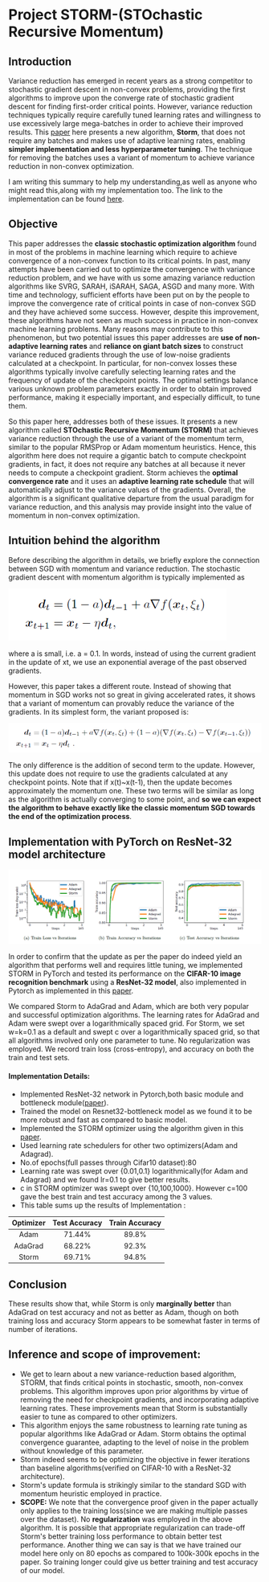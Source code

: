 # Project STORM-(STOchastic Recursive Momentum)

## Introduction 

Variance reduction has emerged in recent years as a strong competitor to stochastic gradient descent in non-convex problems, providing the first algorithms to improve upon the converge rate of stochastic gradient descent for finding first-order critical points. However, variance reduction techniques typically require carefully tuned learning rates and willingness to use excessively large mega-batches in order to achieve their improved results. This [paper](https://arxiv.org/abs/1905.10018) here presents a new algorithm, **Storm**, that does not require any batches and makes use of adaptive learning rates, enabling **simpler implementation and less hyperparameter tuning**. The technique for removing the batches uses a variant of momentum to achieve variance reduction in non-convex optimization. 

I am writing this summary to help my understanding,as well as anyone who might read this,along with my implementation too. The link to the implementation can be found [here](https://github.com/darshank528/Project-STORM).

## Objective

This paper addresses the **classic stochastic optimization algorithm** found in most of the problems in machine learning which require to achieve convergence of a non-convex function to its critical points. In past, many attempts have been carried out to optimize the convergence with variance reduction problem, and we have with us some amazing variance reduction algorithms like SVRG, SARAH, iSARAH, SAGA, ASGD and many more. With time and technology, sufficient efforts have been put on by the people to improve the convergence rate of critical points in case of non-convex SGD and they have achieved some success. However, despite this improvement, these algorithms have not seen as much success in practice in non-convex machine learning problems. Many reasons may contribute to this phenomenon, but two potential issues this paper addresses are **use of non-adaptive learning rates** and **reliance on giant batch sizes** to construct variance reduced gradients through the use of low-noise gradients calculated at a checkpoint. In particular, for non-convex losses these algorithms typically involve carefully selecting learning rates and the frequency of update of the checkpoint points. The optimal settings balance various unknown problem parameters exactly in order to obtain improved performance, making it especially important, and especially difficult, to tune them.

So this paper here, addresses both of these issues. It presents a new algorithm called **STOchastic Recursive Momentum (STORM)** that achieves variance reduction through the use of a variant of the momentum term, similar to the popular RMSProp or Adam momentum heuristics. Hence, this algorithm here does not require a gigantic batch to compute checkpoint gradients, in fact, it does not require any batches at all because it never needs to compute a checkpoint gradient. Storm achieves the **optimal convergence rate** and it uses an **adaptive learning rate schedule** that will automatically adjust to the variance values of the gradients. Overall, the algorithm is a significant qualitative departure from the usual paradigm for variance reduction, and this analysis may provide insight into the value of momentum in non-convex optimization. 

## Intuition behind the algorithm

Before describing the algorithm in details, we briefly explore the connection between SGD with momentum and variance reduction.
The stochastic gradient descent with momentum algorithm is typically implemented as

![](https://github.com/darshank528/Project-STORM/blob/master/Images/SGD%20with%20Momentum.png)

where a is small, i.e. a = 0.1. In words, instead of using the current gradient in the update of xt, we use an exponential average of the past observed gradients.

However, this paper takes a different route. Instead of showing that momentum in SGD works not so great in giving accelerated rates, it shows that a variant of momentum can provably reduce the variance of the gradients. In its simplest form, the variant proposed is:

![](https://github.com/darshank528/Project-STORM/blob/master/Images/SGD%20with%20updated%20Momentum.png)

The only difference is the addition of second term to the update. However, this update does not require to use the gradients calculated at any checkpoint points. Note that if x(t)~x(t-1), then the update becomes approximately the momentum one. These two terms will be similar as long as the algorithm is actually converging to some point, and **so we can expect the algorithm to behave exactly like the classic momentum SGD towards the end of the optimization process**.

## Implementation with PyTorch on ResNet-32 model architecture

![](https://github.com/darshank528/Project-STORM/blob/master/Images/Experiments.png)

In order to confirm that the update as per the paper do indeed yield an algorithm that performs well and requires little tuning, we implemented STORM in PyTorch and tested its performance on the **CIFAR-10 image recognition benchmark** using a **ResNet-32 model**, also implemented in Pytorch as implemented in this [paper](https://arxiv.org/abs/1512.03385).

We compared Storm to AdaGrad and Adam, which are both very popular and successful optimization algorithms. The learning rates for AdaGrad and Adam were swept over a logarithmically spaced grid. For Storm, we set w=k=0.1 as a default and swept c over a logarithmically spaced grid, so that all algorithms involved only one parameter to tune. No regularization was employed. We record train loss (cross-entropy), and accuracy on both the train and test sets.

#### Implementation Details:

- Implemented ResNet-32 network in Pytorch,both basic module and bottleneck module([paper](https://arxiv.org/abs/1512.03385)).
- Trained the model on Resnet32-bottleneck model as we found it to be more robust and fast as compared to basic model. 
- Implemented the STORM optimizer using the algorithm given in this [paper](https://arxiv.org/abs/1905.10018).
- Used learning rate schedulers for other two optimizers(Adam and Adagrad).
- No.of epochs(full passes through Cifar10 dataset):80
- Learning rate was swept over {0.01,0.1} logarithmically(for Adam and Adagrad) and we found lr=0.1 to give better results.
- c in STORM optimizer was swept over {10,100,1000}. However c=100 gave the best train and test accuracy among the 3 values.
- This table sums up the results of Implementation :

| Optimizer | Test Accuracy | Train Accuracy |
|:----------:|:-------------:|:--------------:|
|    Adam   |     71.44%    |       89.8%    |
| AdaGrad |    68.22%    |       92.3%      |
|    Storm   |     69.71%    |       94.8%     |

## Conclusion

These results show that, while Storm is only **marginally better** than AdaGrad on test accuracy and not as better as Adam, though on both training loss and accuracy Storm appears to be somewhat faster in terms of number of iterations.

## Inference and scope of improvement:
- We get to learn about a new variance-reduction based algorithm, STORM, that finds critical points in stochastic, smooth, non-convex problems. This algorithm improves upon prior algorithms by virtue of removing the need for checkpoint gradients, and incorporating adaptive learning rates. These improvements mean that Storm is substantially easier to tune as compared to other optimizers.
- This algorithm enjoys the same robustness to learning rate tuning as popular algorithms like AdaGrad or Adam. Storm obtains the optimal convergence guarantee, adapting to the level of noise in the problem without knowledge of this parameter. 
- Storm indeed seems to be optimizing the objective in fewer iterations than baseline algorithms(verified on CIFAR-10 with a ResNet-32 architecture).
- Storm's update formula is strikingly similar to the standard SGD with momentum heuristic employed in practice.
- **SCOPE:** We note that the convergence proof given in the paper actually only applies to the training loss(since we are making multiple passes over the dataset). No **regularization** was employed in the above algorithm. It is possible that appropriate regularization can trade-off Storm's better training loss performance to obtain better test performance. Another thing we can say is that we have trained our model here only on 80 epochs as compared to 100k-300k epochs in the paper. So training longer could give us better training and test accuracy of our model.


